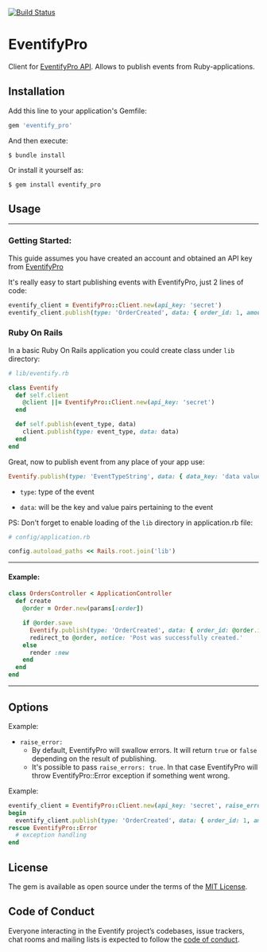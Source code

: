 [![Build Status](https://travis-ci.org/smakagon/eventify_pro.svg?branch=master)](https://travis-ci.org/smakagon/eventify_pro)

# EventifyPro

Client for [EventifyPro API](http://api.eventify.pro). Allows to publish events from Ruby-applications.

## Installation

Add this line to your application's Gemfile:

```ruby
gem 'eventify_pro'
```

And then execute:

    $ bundle install

Or install it yourself as:

    $ gem install eventify_pro

## Usage
___
### Getting Started:
This guide assumes you have created an account and obtained an API key from [EventifyPro](http://eventify.pro)

It's really easy to start publishing events with EventifyPro, just 2 lines of code:

```ruby
eventify_client = EventifyPro::Client.new(api_key: 'secret')
eventify_client.publish(type: 'OrderCreated', data: { order_id: 1, amount: 500 })
```

### Ruby On Rails
In a basic Ruby On Rails application you could create class under `lib` directory:

```ruby
# lib/eventify.rb

class Eventify
  def self.client
    @client ||= EventifyPro::Client.new(api_key: 'secret')
  end

  def self.publish(event_type, data)
    client.publish(type: event_type, data: data)
  end
end
```
Great, now to publish event from any place of your app use:

```ruby
Eventify.publish(type: 'EventTypeString', data: { data_key: 'data value' })
```

* `type`: type of the event

* `data`: will be the key and value pairs pertaining to the event

PS: Don't forget to enable loading of the `lib` directory in application.rb file:

```ruby
# config/application.rb

config.autoload_paths << Rails.root.join('lib')
```
___
#### Example:
```ruby
class OrdersController < ApplicationController
  def create
    @order = Order.new(params[:order])

    if @order.save
      Eventify.publish(type: 'OrderCreated', data: { order_id: @order.id, amount: @order.amount })
      redirect_to @order, notice: 'Post was successfully created.'
    else
      render :new
    end
  end
end
```
___
## Options

Example:
* `raise_error:`
  * By default, EventifyPro will swallow errors. It will return `true` or `false` depending on the result of publishing.
  * It's possible to pass `raise_errors: true`. In that case EventifyPro will throw EventifyPro::Error exception if something went wrong.

Example:
```ruby
eventify_client = EventifyPro::Client.new(api_key: 'secret', raise_errors: true)
begin
  eventify_client.publish(type: 'OrderCreated', data: { order_id: 1, amount: 1500 })
rescue EventifyPro::Error
  # exception handling
end
```

## License
The gem is available as open source under the terms of the [MIT License](http://opensource.org/licenses/MIT).

## Code of Conduct

Everyone interacting in the Eventify project’s codebases, issue trackers, chat rooms and mailing lists is expected to follow the [code of conduct](https://github.com/smakagon/eventify/blob/master/CODE_OF_CONDUCT.md).
